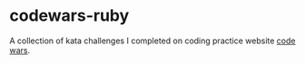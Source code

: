 # codewars-ruby

A collection of kata challenges I completed on coding practice website [code wars](https://www.codewars.com/). 

